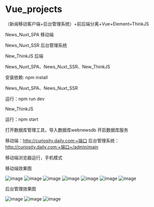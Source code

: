 # Vue_projects
（新闻移动客户端+后台管理系统）+前后端分离+Vue+Element+ThinkJS

News_Nuxt_SPA  移动端

News_Nuxt_SSR  后台管理系统

New_ThinkJS   后端

News_Nuxt_SPA、News_Nuxt_SSR、New_ThinkJS

安装依赖: npm install

News_Nuxt_SPA、News_Nuxt_SSR 

运行：npm run dev

New_ThinkJS

运行：npm start

打开数据库管理工具，导入数据库webnewsdb 开启数据库服务

移动端：http://curiosity.daily.com:+端口
后台管理系统：http://curiosity.daily.com:+端口+/admin/main


移动端浏览器运行，手机模式

移动端效果图

![image](https://user-images.githubusercontent.com/75324169/109647656-83b53800-7b94-11eb-9b87-3a41174eb48e.png)
![image](https://user-images.githubusercontent.com/75324169/109647707-97f93500-7b94-11eb-8c5f-5093a2c201df.png)
![image](https://user-images.githubusercontent.com/75324169/109647772-af382280-7b94-11eb-83e0-5b9fc2dae01c.png)
![image](https://user-images.githubusercontent.com/75324169/109647887-d7c01c80-7b94-11eb-9652-be21bf135979.png)
![image](https://user-images.githubusercontent.com/75324169/109647941-f0c8cd80-7b94-11eb-8051-c26e7105519e.png)
![image](https://user-images.githubusercontent.com/75324169/109648067-1a81f480-7b95-11eb-9cb9-c113ef40ef8f.png)
![image](https://user-images.githubusercontent.com/75324169/109648319-72206000-7b95-11eb-8fe9-0593ac0739a7.png)

后台管理效果图

![image](https://user-images.githubusercontent.com/75324169/109648951-35089d80-7b96-11eb-82d9-06a31aa3f330.png)
![image](https://user-images.githubusercontent.com/75324169/109649205-8ca70900-7b96-11eb-9d95-2bc6585a8c63.png)
![image](https://user-images.githubusercontent.com/75324169/109649277-a5afba00-7b96-11eb-932a-d983fe94b74b.png)





